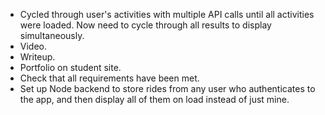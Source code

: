 - Cycled through user's activities with multiple API calls until all activities were loaded. Now need to cycle through all results to display simultaneously.
- Video.
- Writeup.
- Portfolio on student site.
- Check that all requirements have been met.
- Set up Node backend to store rides from any user who authenticates to the app, and then display all of them on load instead of just mine.
